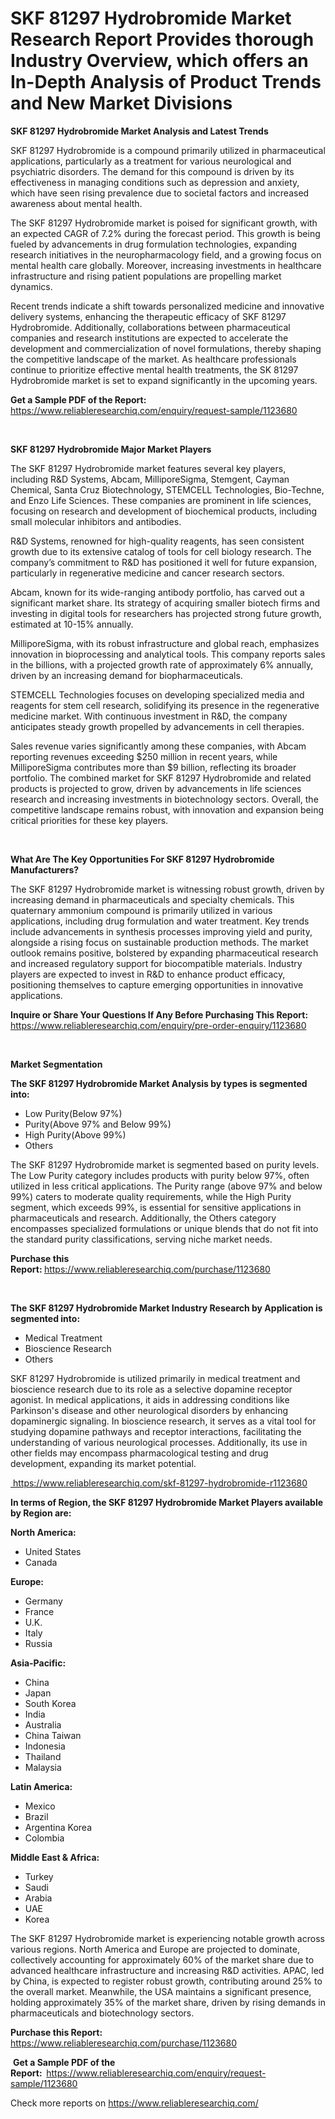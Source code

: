 <p><h1>SKF 81297 Hydrobromide Market Research Report Provides thorough Industry Overview, which offers an In-Depth Analysis of Product Trends and New Market Divisions</h1></p><p><strong>SKF 81297 Hydrobromide Market Analysis and Latest Trends</strong></p>
<p><p>SKF 81297 Hydrobromide is a compound primarily utilized in pharmaceutical applications, particularly as a treatment for various neurological and psychiatric disorders. The demand for this compound is driven by its effectiveness in managing conditions such as depression and anxiety, which have seen rising prevalence due to societal factors and increased awareness about mental health.</p><p>The SKF 81297 Hydrobromide market is poised for significant growth, with an expected CAGR of 7.2% during the forecast period. This growth is being fueled by advancements in drug formulation technologies, expanding research initiatives in the neuropharmacology field, and a growing focus on mental health care globally. Moreover, increasing investments in healthcare infrastructure and rising patient populations are propelling market dynamics.</p><p>Recent trends indicate a shift towards personalized medicine and innovative delivery systems, enhancing the therapeutic efficacy of SKF 81297 Hydrobromide. Additionally, collaborations between pharmaceutical companies and research institutions are expected to accelerate the development and commercialization of novel formulations, thereby shaping the competitive landscape of the market. As healthcare professionals continue to prioritize effective mental health treatments, the SK 81297 Hydrobromide market is set to expand significantly in the upcoming years.</p></p>
<p><strong>Get a Sample PDF of the Report:&nbsp;</strong> <a href="https://www.reliableresearchiq.com/enquiry/request-sample/1123680?utm_campaign=2278&utm_medium=2&utm_source=Github&utm_content=ia&utm_term=03032025&utm_id=skf-81297-hydrobromide">https://www.reliableresearchiq.com/enquiry/request-sample/1123680</a></p>
<p>&nbsp;</p>
<p><strong>SKF 81297 Hydrobromide Major Market Players</strong></p>
<p><p>The SKF 81297 Hydrobromide market features several key players, including R&D Systems, Abcam, MilliporeSigma, Stemgent, Cayman Chemical, Santa Cruz Biotechnology, STEMCELL Technologies, Bio-Techne, and Enzo Life Sciences. These companies are prominent in life sciences, focusing on research and development of biochemical products, including small molecular inhibitors and antibodies.</p><p>R&D Systems, renowned for high-quality reagents, has seen consistent growth due to its extensive catalog of tools for cell biology research. The company’s commitment to R&D has positioned it well for future expansion, particularly in regenerative medicine and cancer research sectors. </p><p>Abcam, known for its wide-ranging antibody portfolio, has carved out a significant market share. Its strategy of acquiring smaller biotech firms and investing in digital tools for researchers has projected strong future growth, estimated at 10-15% annually.</p><p>MilliporeSigma, with its robust infrastructure and global reach, emphasizes innovation in bioprocessing and analytical tools. This company reports sales in the billions, with a projected growth rate of approximately 6% annually, driven by an increasing demand for biopharmaceuticals.</p><p>STEMCELL Technologies focuses on developing specialized media and reagents for stem cell research, solidifying its presence in the regenerative medicine market. With continuous investment in R&D, the company anticipates steady growth propelled by advancements in cell therapies.</p><p>Sales revenue varies significantly among these companies, with Abcam reporting revenues exceeding $250 million in recent years, while MilliporeSigma contributes more than $9 billion, reflecting its broader portfolio. The combined market for SKF 81297 Hydrobromide and related products is projected to grow, driven by advancements in life sciences research and increasing investments in biotechnology sectors. Overall, the competitive landscape remains robust, with innovation and expansion being critical priorities for these key players.</p></p>
<p>&nbsp;</p>
<p><strong>What Are The Key Opportunities For SKF 81297 Hydrobromide Manufacturers?</strong></p>
<p><p>The SKF 81297 Hydrobromide market is witnessing robust growth, driven by increasing demand in pharmaceuticals and specialty chemicals. This quaternary ammonium compound is primarily utilized in various applications, including drug formulation and water treatment. Key trends include advancements in synthesis processes improving yield and purity, alongside a rising focus on sustainable production methods. The market outlook remains positive, bolstered by expanding pharmaceutical research and increased regulatory support for biocompatible materials. Industry players are expected to invest in R&D to enhance product efficacy, positioning themselves to capture emerging opportunities in innovative applications.</p></p>
<p><strong>Inquire or Share Your Questions If Any Before Purchasing This Report:</strong> <a href="https://www.reliableresearchiq.com/enquiry/pre-order-enquiry/1123680?utm_campaign=2278&utm_medium=2&utm_source=Github&utm_content=ia&utm_term=03032025&utm_id=skf-81297-hydrobromide">https://www.reliableresearchiq.com/enquiry/pre-order-enquiry/1123680</a></p>
<p>&nbsp;</p>
<p><strong>Market Segmentation</strong></p>
<p><strong>The SKF 81297 Hydrobromide Market Analysis by types is segmented into:</strong></p>
<p><ul><li>Low Purity(Below 97%)</li><li>Purity(Above 97% and Below 99%)</li><li>High Purity(Above 99%)</li><li>Others</li></ul></p>
<p><p>The SKF 81297 Hydrobromide market is segmented based on purity levels. The Low Purity category includes products with purity below 97%, often utilized in less critical applications. The Purity range (above 97% and below 99%) caters to moderate quality requirements, while the High Purity segment, which exceeds 99%, is essential for sensitive applications in pharmaceuticals and research. Additionally, the Others category encompasses specialized formulations or unique blends that do not fit into the standard purity classifications, serving niche market needs.</p></p>
<p><strong>Purchase this Report:&nbsp;</strong><a href="https://www.reliableresearchiq.com/purchase/1123680?utm_campaign=2278&utm_medium=2&utm_source=Github&utm_content=ia&utm_term=03032025&utm_id=skf-81297-hydrobromide">https://www.reliableresearchiq.com/purchase/1123680</a></p>
<p>&nbsp;</p>
<p><strong>The SKF 81297 Hydrobromide Market Industry Research by Application is segmented into:</strong></p>
<p><ul><li>Medical Treatment</li><li>Bioscience Research</li><li>Others</li></ul></p>
<p><p>SKF 81297 Hydrobromide is utilized primarily in medical treatment and bioscience research due to its role as a selective dopamine receptor agonist. In medical applications, it aids in addressing conditions like Parkinson's disease and other neurological disorders by enhancing dopaminergic signaling. In bioscience research, it serves as a vital tool for studying dopamine pathways and receptor interactions, facilitating the understanding of various neurological processes. Additionally, its use in other fields may encompass pharmacological testing and drug development, expanding its market potential.</p></p>
<p><a href="https://www.reliableresearchiq.com/skf-81297-hydrobromide-r1123680?utm_campaign=2278&utm_medium=2&utm_source=Github&utm_content=ia&utm_term=03032025&utm_id=skf-81297-hydrobromide">&nbsp;https://www.reliableresearchiq.com/skf-81297-hydrobromide-r1123680</a></p>
<p><strong>In terms of Region, the SKF 81297 Hydrobromide Market Players available by Region are:</strong></p>
<p>
    <p> <strong> North America: </strong>
        <ul>
            <li>United States</li>
            <li>Canada</li>
        </ul>
        </p> 
    <p> <strong> Europe: </strong>
        <ul>
            <li>Germany</li>
            <li>France</li>
            <li>U.K.</li>
            <li>Italy</li>
            <li>Russia</li>
        </ul>
        </p> 
    <p> <strong> Asia-Pacific: </strong>
        <ul>
            <li>China</li>
            <li>Japan</li>
            <li>South Korea</li>
            <li>India</li>
            <li>Australia</li>
            <li>China Taiwan</li>
            <li>Indonesia</li>
            <li>Thailand</li>
            <li>Malaysia</li>
        </ul>
        </p> 
    <p> <strong> Latin America: </strong>
        <ul>
            <li>Mexico</li>
            <li>Brazil</li>
            <li>Argentina Korea</li>
            <li>Colombia</li>
        </ul>
        </p> 
    <p> <strong> Middle East & Africa: </strong>
        <ul>
            <li>Turkey</li>
            <li>Saudi</li>
            <li>Arabia</li>
            <li>UAE</li>
            <li>Korea</li>
        </ul>
    </p>
    </p>
<p><p>The SKF 81297 Hydrobromide market is experiencing notable growth across various regions. North America and Europe are projected to dominate, collectively accounting for approximately 60% of the market share due to advanced healthcare infrastructure and increasing R&D activities. APAC, led by China, is expected to register robust growth, contributing around 25% to the overall market. Meanwhile, the USA maintains a significant presence, holding approximately 35% of the market share, driven by rising demands in pharmaceuticals and biotechnology sectors.</p></p>
<p><strong>Purchase this Report: </strong><a href="https://www.reliableresearchiq.com/purchase/1123680?utm_campaign=2278&utm_medium=2&utm_source=Github&utm_content=ia&utm_term=03032025&utm_id=skf-81297-hydrobromide">https://www.reliableresearchiq.com/purchase/1123680</a></p>
<p>&nbsp;<strong>Get a Sample PDF of the Report:&nbsp;&nbsp;</strong><a href="https://www.reliableresearchiq.com/enquiry/request-sample/1123680?utm_campaign=2278&utm_medium=2&utm_source=Github&utm_content=ia&utm_term=03032025&utm_id=skf-81297-hydrobromide">https://www.reliableresearchiq.com/enquiry/request-sample/1123680</a></p>
<p><strong></strong></p>
<p>Check more reports on <a href="https://www.reliableresearchiq.com/?utm_campaign=2278&utm_medium=2&utm_source=Github&utm_content=ia&utm_term=03032025&utm_id=skf-81297-hydrobromide">https://www.reliableresearchiq.com/</a></p>